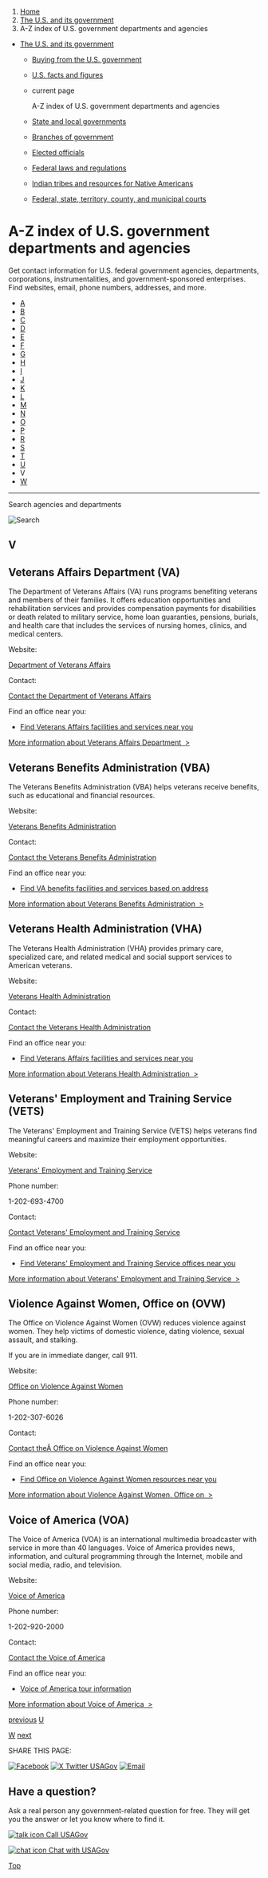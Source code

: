 1. [Home](/)
2. [The U.S. and its government](/about-the-us)
3. A-Z index of U.S. government departments and agencies

* [The U.S. and its government](/about-the-us)
  + [Buying from the U.S. government](/buy-from-government)
  + [U.S. facts and figures](/facts-figures)
  + current page

    A-Z index of U.S. government departments and agencies
  + [State and local governments](/state-local-governments)
  + [Branches of government](/branches-of-government)
  + [Elected officials](/elected-officials)
  + [Federal laws and regulations](/laws-and-regulations)
  + [Indian tribes and resources for Native Americans](/tribes)
  + [Federal, state, territory, county, and municipal courts](/courts)

A-Z index of U.S. government departments and agencies
=====================================================

Get contact information for U.S. federal government agencies, departments, corporations, instrumentalities, and government-sponsored enterprises. Find websites, email, phone numbers, addresses, and more.

* [A](/agency-index#A)
* [B](/agency-index/b#B)
* [C](/agency-index/c#C)
* [D](/agency-index/d#D)
* [E](/agency-index/e#E)
* [F](/agency-index/f#F)
* [G](/agency-index/g#G)
* [H](/agency-index/h#H)
* [I](/agency-index/i#I)
* [J](/agency-index/j#J)
* [K](/agency-index/k#K)
* [L](/agency-index/l#L)
* [M](/agency-index/m#M)
* [N](/agency-index/n#N)
* [O](/agency-index/o#O)
* [P](/agency-index/p#P)
* [R](/agency-index/r#R)
* [S](/agency-index/s#S)
* [T](/agency-index/t#T)
* [U](/agency-index/u#U)
* V
* [W](/agency-index/w#W)

---



Search agencies and departments



![Search](/themes/custom/usagov/components/searchbar/images/search--dark.svg)

V
-

Veterans Affairs Department (VA)
--------------------------------

The Department of Veterans Affairs (VA) runs programs benefiting veterans and members of their families. It offers education opportunities and rehabilitation services and provides compensation payments for disabilities or death related to military service, home loan guaranties, pensions, burials, and health care that includes the services of nursing homes, clinics, and medical centers.

Website:

[Department of Veterans Affairs](https://www.va.gov/)

Contact:

[Contact the Department of Veterans Affairs](https://www.va.gov/contact-us/)

Find an office near you:

* [Find Veterans Affairs facilities and services near you](https://www.va.gov/directory/guide/home.asp)

[More information about Veterans Affairs Department  >](/agencies/u-s-department-of-veterans-affairs)

Veterans Benefits Administration (VBA)
--------------------------------------

The Veterans Benefits Administration (VBA) helps veterans receive benefits, such as educational and financial resources.

Website:

[Veterans Benefits Administration](http://www.benefits.va.gov/)

Contact:

[Contact the Veterans Benefits Administration](https://www.va.gov/contact-us/)

Find an office near you:

* [Find VA benefits facilities and services based on address](https://www.va.gov/find-locations/?facilityType=benefits)

[More information about Veterans Benefits Administration  >](/agencies/veterans-benefits-administration)

Veterans Health Administration (VHA)
------------------------------------

The Veterans Health Administration (VHA) provides primary care, specialized care, and related medical and social support services to American veterans.

Website:

[Veterans Health Administration](http://www.va.gov/health)

Contact:

[Contact the Veterans Health Administration](https://www.va.gov/contact-us/)

Find an office near you:

* [Find Veterans Affairs facilities and services near you](https://www.va.gov/directory/guide/home.asp)

[More information about Veterans Health Administration  >](/agencies/veterans-health-administration)

Veterans' Employment and Training Service (VETS)
------------------------------------------------

The Veterans' Employment and Training Service (VETS) helps veterans find meaningful careers and maximize their employment opportunities.

Website:

[Veterans' Employment and Training Service](https://www.dol.gov/agencies/vets)

Phone number:

1-202-693-4700

Contact:

[Contact Veterans' Employment and Training Service](https://www.dol.gov/agencies/vets/about/nationaloffice)

Find an office near you:

* [Find Veterans' Employment and Training Service offices near you](https://www.dol.gov/agencies/vets/about/regionaloffices)

[More information about Veterans' Employment and Training Service  >](/agencies/veterans-employment-and-training-service)

Violence Against Women, Office on (OVW)
---------------------------------------

The Office on Violence Against Women (OVW) reduces violence against women. They help victims of domestic violence, dating violence, sexual assault, and stalking.
  
  
If you are in immediate danger, call 911.

Website:

[Office on Violence Against Women](https://www.justice.gov/ovw)

Phone number:

1-202-307-6026

Contact:

[Contact theÂ Office on Violence Against Women](https://www.justice.gov/ovw/contact-ovw)

Find an office near you:

* [Find Office on Violence Against Women resources near you](https://www.justice.gov/ovw/local-resources)

[More information about Violence Against Women, Office on  >](/agencies/office-on-violence-against-women)

Voice of America (VOA)
----------------------

The Voice of America (VOA) is an international multimedia broadcaster with service in more than 40 languages. Voice of America provides news, information, and cultural programming through the Internet, mobile and social media, radio, and television.

Website:

[Voice of America](https://www.insidevoa.com)

Phone number:

1-202-920-2000

Contact:

[Contact the Voice of America](https://www.insidevoa.com/p/5621.html)

Find an office near you:

* [Voice of America tour information](https://www.voatour.com/)

[More information about Voice of America  >](/agencies/voice-of-america)

[previous](/agency-index/u#U)
[U](/agency-index/u#U)

[W](/agency-index/w#W)
[next](/agency-index/w#W)

SHARE THIS PAGE:

[![Facebook](/themes/custom/usagov/images/social-media-icons/Facebook_Icon.svg)](https://www.facebook.com/sharer/sharer.php?u=https://www.usa.gov/agency-index&v=3)
[![X Twitter USAGov](/themes/custom/usagov/images/social-media-icons/X_Twitter_Icon.svg?version=2)](https://twitter.com/intent/tweet?source=webclient&text=https://www.usa.gov/agency-index)
[![Email](/themes/custom/usagov/images/social-media-icons/Email_Icon.svg?version=2)](mailto:?subject=https://www.usa.gov/agency-index)

Have a question?
----------------

Ask a real person any government-related question for free. They will get you the answer or let you know where to find it.

[![talk icon](/themes/custom/usagov/images/ICONS_talk.png)
Call USAGov](/phone)

[![chat icon](/themes/custom/usagov/images/ICONS_chat.png)
Chat with USAGov](/chat)

[Top](#main-content)